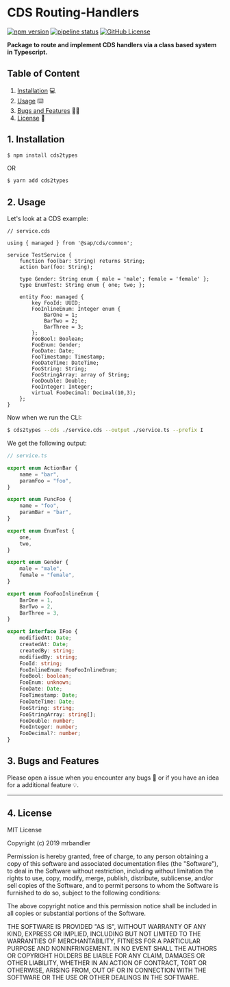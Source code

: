 # CDS Routing-Handlers

[![npm version](https://badge.fury.io/js/cds2types.svg)](https://badge.fury.io/js/cds2types) [![pipeline status](https://gitlab.com/mrbandler/cds2types/badges/master/pipeline.svg)](https://gitlab.com/mrbandler/cds2types/commits/master) [![GitHub License](https://img.shields.io/github/license/mrbandler/cds2types)](https://github.com/mrbandler/cds2types/blob/master/LICENSE)

**Package to route and implement CDS handlers via a class based system in Typescript.**

## Table of Content

1. [Installation](#1-installation) 💻
2. [Usage](#2-usage) ⌨️
3. [Bugs and Features](#4-bugs-and-features) 🐞💡
4. [License](#5-license) 📃

## 1. Installation

```bash
$ npm install cds2types
```

OR

```bash
$ yarn add cds2types
```

## 2. Usage

Let's look at a CDS example:

```cds
// service.cds

using { managed } from '@sap/cds/common';

service TestService {
    function foo(bar: String) returns String;
    action bar(foo: String);

    type Gender: String enum { male = 'male'; female = 'female' };
    type EnumTest: String enum { one; two; };

    entity Foo: managed {
        key FooId: UUID;
        FooInlineEnum: Integer enum {
            BarOne = 1;
            BarTwo = 2;
            BarThree = 3;
        };
        FooBool: Boolean;
        FooEnum: Gender;
        FooDate: Date;
        FooTimestamp: Timestamp;
        FooDateTime: DateTime;
        FooString: String;
        FooStringArray: array of String;
        FooDouble: Double;
        FooInteger: Integer;
        virtual FooDecimal: Decimal(10,3);
    };
}
```

Now when we run the CLI:

```bash
$ cds2types --cds ./service.cds --output ./service.ts --prefix I
```

We get the following output:

```typescript
// service.ts

export enum ActionBar {
    name = "bar",
    paramFoo = "foo",
}

export enum FuncFoo {
    name = "foo",
    paramBar = "bar",
}

export enum EnumTest {
    one,
    two,
}

export enum Gender {
    male = "male",
    female = "female",
}

export enum FooFooInlineEnum {
    BarOne = 1,
    BarTwo = 2,
    BarThree = 3,
}

export interface IFoo {
    modifiedAt: Date;
    createdAt: Date;
    createdBy: string;
    modifiedBy: string;
    FooId: string;
    FooInlineEnum: FooFooInlineEnum;
    FooBool: boolean;
    FooEnum: unknown;
    FooDate: Date;
    FooTimestamp: Date;
    FooDateTime: Date;
    FooString: string;
    FooStringArray: string[];
    FooDouble: number;
    FooInteger: number;
    FooDecimal?: number;
}
```

## 3. Bugs and Features

Please open a issue when you encounter any bugs 🐞 or if you have an idea for a additional feature 💡.

---

## 4. License

MIT License

Copyright (c) 2019 mrbandler

Permission is hereby granted, free of charge, to any person obtaining a copy
of this software and associated documentation files (the "Software"), to deal
in the Software without restriction, including without limitation the rights
to use, copy, modify, merge, publish, distribute, sublicense, and/or sell
copies of the Software, and to permit persons to whom the Software is
furnished to do so, subject to the following conditions:

The above copyright notice and this permission notice shall be included in all
copies or substantial portions of the Software.

THE SOFTWARE IS PROVIDED "AS IS", WITHOUT WARRANTY OF ANY KIND, EXPRESS OR
IMPLIED, INCLUDING BUT NOT LIMITED TO THE WARRANTIES OF MERCHANTABILITY,
FITNESS FOR A PARTICULAR PURPOSE AND NONINFRINGEMENT. IN NO EVENT SHALL THE
AUTHORS OR COPYRIGHT HOLDERS BE LIABLE FOR ANY CLAIM, DAMAGES OR OTHER
LIABILITY, WHETHER IN AN ACTION OF CONTRACT, TORT OR OTHERWISE, ARISING FROM,
OUT OF OR IN CONNECTION WITH THE SOFTWARE OR THE USE OR OTHER DEALINGS IN THE
SOFTWARE.
